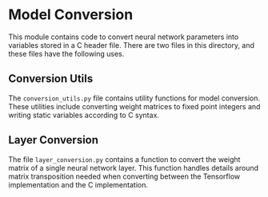 # Model Conversion

This module contains code to convert neural network parameters into variables stored in a C header file. There are two files in this directory, and these files have the following uses.

## Conversion Utils
The ```conversion_utils.py``` file contains utility functions for model conversion. These utilities include converting weight matrices to fixed point integers and writing static variables according to C syntax.

## Layer Conversion
The file ```layer_conversion.py``` contains a function to convert the weight matrix of a single neural network layer. This function handles details around matrix transposition needed when converting between the Tensorflow implementation and the C implementation.
